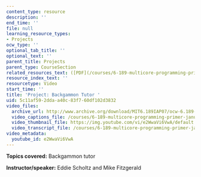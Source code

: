 ```yaml
---
content_type: resource
description: ''
end_time: ''
file: null
learning_resource_types:
- Projects
ocw_type: ''
optional_tab_title: ''
optional_text: ''
parent_title: Projects
parent_type: CourseSection
related_resources_text: ([PDF](/courses/6-189-multicore-programming-primer-january-iap-2007/resources/backgammon_tutor))
resource_index_text: ''
resourcetype: Video
start_time: ''
title: 'Project: Backgammon Tutor '
uid: 5c11af59-2dda-a40c-83f7-60df102d3832
video_files:
  archive_url: http://www.archive.org/download/MIT6.189IAP07/ocw-6.189-iap07-pro06_300k.mp4
  video_captions_file: /courses/6-189-multicore-programming-primer-january-iap-2007/8b3cfcd58b8b5db9a43c750baa6dbf5a_e2WwaVi6VwA.vtt
  video_thumbnail_file: https://img.youtube.com/vi/e2WwaVi6VwA/default.jpg
  video_transcript_file: /courses/6-189-multicore-programming-primer-january-iap-2007/6c2150271cdd1e900690f94926546a87_e2WwaVi6VwA.pdf
video_metadata:
  youtube_id: e2WwaVi6VwA
---
```


**Topics covered:** Backgammon tutor

**Instructor/speaker:** Eddie Scholtz and Mike Fitzgerald



